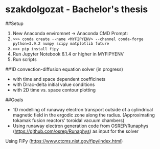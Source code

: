 # szakdolgozat - Bachelor's thesis

##Setup
1. New Anaconda enviromnet -> Anaconda CMD Prompt:
2. `>>> conda create --name <MYFIPYENV> --channel conda-forge python=3.9.2 numpy scipy matplotlib future`
3. `>>> pip install fipy`
4. Run Jupyter Notebook 6.1.4 or higher in MYFIPYENV
5. Run scripts

##1D convection-diffusion equation solver (in progress)
- with time and space dependent coefficinets
- with Dirac-delta initial value conditions
- with 2D time vs. space contour plotting

##Goals
- 1D modelling of runaway electron transport outside of a cylindrical magnetic field in the ergodic zone along the radius. (Approximating tokamak fusion reactors' toroidal vacuum chambers)
- Using runaway electron generation code from OSREP/Runaphys (https://github.com/osrep/Runaphys) as input for the solver

Using FiPy (https://www.ctcms.nist.gov/fipy/index.html)
